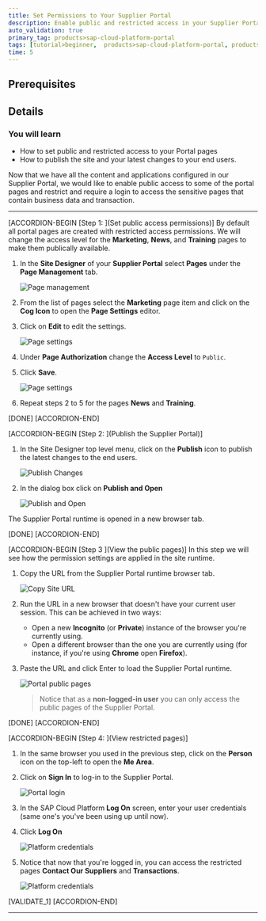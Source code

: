 ```yaml
---
title: Set Permissions to Your Supplier Portal
description: Enable public and restricted access in your Supplier Portal pages.
auto_validation: true
primary_tag: products>sap-cloud-platform-portal
tags: [tutorial>beginner,  products>sap-cloud-platform-portal, products>sap-cloud-platform]
time: 5
---
```


## Prerequisites  


## Details
### You will learn  
  - How to set public and restricted access to your Portal pages
  - How to publish the site and your latest changes to your end users.

Now that we have all the content and applications configured in our Supplier Portal, we would like to enable public access to some of the portal pages and restrict and require a login to access the sensitive pages that contain business data and transaction.

---

[ACCORDION-BEGIN [Step 1: ](Set public access permissions)]
By default all portal pages are created with restricted access permissions. We will change the access level for the **Marketing**, **News**, and **Training** pages to make them publically available.

1. In the **Site Designer** of your **Supplier Portal** select **Pages** under the **Page Management** tab.

    ![Page management](1-page-management.png)

2. From the list of pages select the **Marketing** page item and click on the **Cog Icon** to open the **Page Settings** editor.

3. Click on **Edit** to edit the settings.

    ![Page settings](2-page-settings.png)

4. Under **Page Authorization** change the **Access Level** to `Public`.

5. Click **Save**.

    ![Page settings](3-page-authorization.png)

6. Repeat steps 2 to 5 for the pages **News** and **Training**.

[DONE]
[ACCORDION-END]

[ACCORDION-BEGIN [Step 2: ](Publish the Supplier Portal)]
1. In the Site Designer top level menu, click on the **Publish** icon to publish the latest changes to the end users.

    ![Publish Changes](4-publish-page.png)

2. In the dialog box click on **Publish and Open**

    ![Publish and Open](5-publish-and-open.png)

The Supplier Portal runtime is opened in a new browser tab.


[DONE]
[ACCORDION-END]

[ACCORDION-BEGIN [Step 3 ](View the public pages)]
In this step we will see how the permission settings are applied in the site runtime.

1. Copy the URL from the Supplier Portal runtime browser tab.

    ![Copy Site URL](6-copy-site-url.png)

2. Run the URL in a new browser that doesn't have your current user session. This can be achieved in two ways:

    - Open a new **Incognito** (or **Private**) instance of the browser you're currently using.
    - Open a different browser than the one you are currently using (for instance, if you're using **Chrome** open **Firefox**).

3. Paste the URL and click Enter to load the Supplier Portal runtime.

    ![Portal public pages](7-public-pages.png)

    > Notice that as a **non-logged-in user** you can only access the public pages of the Supplier Portal.


[DONE]
[ACCORDION-END]

[ACCORDION-BEGIN [Step 4: ](View restricted pages)]
1. In the same browser you used in the previous step, click on the **Person** icon on the top-left to open the **Me Area**.

2. Click on **Sign In** to log-in to the Supplier Portal.

    ![Portal login](8-login.png)

3. In the SAP Cloud Platform **Log On** screen, enter your user credentials (same one's you've been using up until now).

4. Click **Log On**

    ![Platform credentials](9-platfrom-ceredentials.png)

5. Notice that now that you're logged in, you can access the restricted pages **Contact Our Suppliers** and **Transactions**.

    ![Platform credentials](10-restricted-pages.png)

[VALIDATE_1]
[ACCORDION-END]

---
